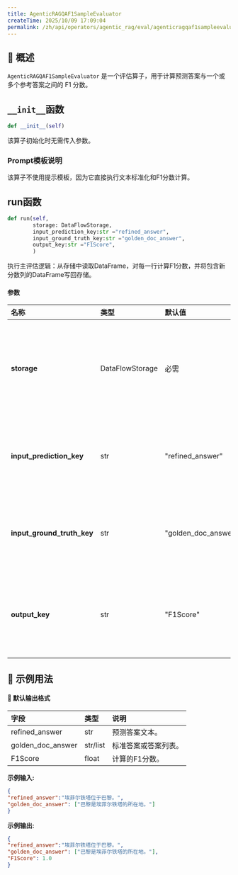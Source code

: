 ```yaml
---
title: AgenticRAGQAF1SampleEvaluator
createTime: 2025/10/09 17:09:04
permalink: /zh/api/operators/agentic_rag/eval/agenticragqaf1sampleevaluator/
---
```


## 📘 概述
`AgenticRAGQAF1SampleEvaluator` 是一个评估算子，用于计算预测答案与一个或多个参考答案之间的 F1 分数。

## `__init__`函数
```python
def __init__(self)
```

该算子初始化时无需传入参数。
### Prompt模板说明
该算子不使用提示模板，因为它直接执行文本标准化和F1分数计算。

## run函数
```python
def run(self, 
        storage: DataFlowStorage, 
        input_prediction_key:str ="refined_answer",
        input_ground_truth_key:str ="golden_doc_answer",
        output_key:str ="F1Score",
        )
```
执行主评估逻辑：从存储中读取DataFrame，对每一行计算F1分数，并将包含新分数列的DataFrame写回存储。

#### 参数
| 名称 | 类型 | 默认值 | 说明 |
| :------------- | :---------------- | :---------------- | :----------------- |
| **storage** | DataFlowStorage | 必需 | 数据流存储实例，负责读取与写入数据。 |
| **input_prediction_key** | str | "refined_answer" | 输入的预测答案所在的列名。 |
| **input_ground_truth_key** | str | "golden_doc_answer" | 输入的标准答案所在的列名。 |
| **output_key** | str | "F1Score" | 输出的F1分数结果所在的列名。 |

## 🧠 示例用法

#### 🧾 默认输出格式
| 字段 | 类型 | 说明 |
| :-------------------- | :--------- | :------------------------------------- |
| refined_answer | str | 预测答案文本。 |
| golden_doc_answer | str/list | 标准答案或答案列表。 |
| F1Score | float | 计算的F1分数。 |

**示例输入:**
```json
{
"refined_answer":"埃菲尔铁塔位于巴黎。",
"golden_doc_answer": ["巴黎是埃菲尔铁塔的所在地。"]
}
```
**示例输出:**
```json
{
"refined_answer":"埃菲尔铁塔位于巴黎。",
"golden_doc_answer": ["巴黎是埃菲尔铁塔的所在地。"],
"F1Score": 1.0
}
```
